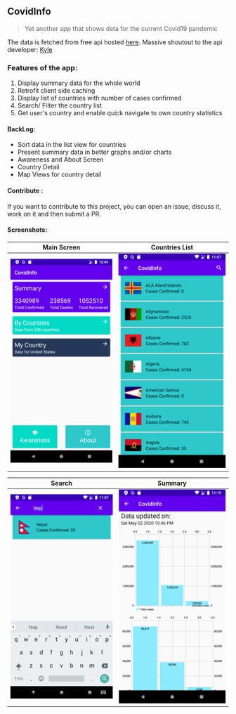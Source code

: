 
## CovidInfo
> Yet another app that shows data for the current Covid19 pandemic  
  
The data is fetched from free api hosted [here](https://covid19api.com/). Massive shoutout to the api developer: [Kyle](https://twitter.com/ksredelinghuys)

### Features of the app:

 1. Display summary data for the whole world
 2. Retrofit client side caching
 3. Display list of countries with number of cases confirmed
 4. Search/ Filter the country list 
 5. Get user's country and enable quick navigate to own country statistics

#### BackLog:

 - Sort data in the list view for countries
 - Present summary data in better graphs and/or charts
 - Awareness and About Screen
 - Country Detail
 - Map Views for country detail

#### Contribute :
If you want to contribute to this project, you can open an issue, discuss it, work on it and then submit a PR.

#### Screenshots:

| Main Screen | Countries List  |  
|--|--|
|![Main Screen](https://github.com/pfieffer/CovidInfo/blob/master/screenshots/1.png)  | ![Countries Screen](https://github.com/pfieffer/CovidInfo/blob/master/screenshots/2.png) |

|Search| Summary |
|--|--|
| ![Search / Filter](https://github.com/pfieffer/CovidInfo/blob/master/screenshots/3.png) | ![Search / Filter](https://github.com/pfieffer/CovidInfo/blob/master/screenshots/sum.png) |
